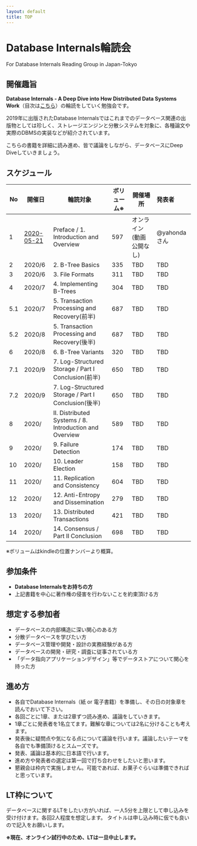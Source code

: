 ```yaml
---
layout: default
title: TOP
---
```


# Database Internals輪読会
For Database Internals Reading Group in Japan-Tokyo

## 開催趣旨
**Database Internals - A Deep Dive into How Distributed Data Systems Work**（目次は[こちら](https://www.oreilly.com/library/view/database-internals/9781492040330/)）の輪読をしていく勉強会です。

2019年に出版されたDatabase Internalsではこれまでのデータベース関連の出版物としては珍しく、ストレージエンジンと分散システムを対象に、各種論文や実際のDBMSの実装などが紹介されています。

こちらの書籍を詳細に読み進め、皆で議論をしながら、データベースにDeep Diveしていきましょう。

## スケジュール

|No|開催日|輪読対象|ボリューム※|開催場所|発表者|
|-----|-----|-----|-----|-----|:-----|
|1|[2020-05-21](./No01/20200220/agenda.html)|Preface / 1. Introduction and Overview|597|オンライン(動画公開なし)|@yahonda さん|
|2|2020/6|2. B-Tree Basics|335|TBD|TBD|
|3|2020/6|3. File Formats|311|TBD|TBD|
|4|2020/7|4. Implementing B-Trees|304|TBD|TBD|
|5.1|2020/7|5. Transaction Processing and Recovery(前半)|687|TBD|TBD|
|5.2|2020/8|5. Transaction Processing and Recovery(後半)|687|TBD|TBD|
|6|2020/8|6. B-Tree Variants|320|TBD|TBD|
|7.1|2020/9|7. Log-Structured Storage / Part I Conclusion(前半)|650|TBD|TBD|
|7.2|2020/9|7. Log-Structured Storage / Part I Conclusion(後半)|650|TBD|TBD|
|8|2020/|II. Distributed Systems / 8. Introduction and Overview|589|TBD|TBD|
|9|2020/|9. Failure Detection|174|TBD|TBD|
|10|2020/|10. Leader Election|158|TBD|TBD|
|11|2020/|11. Replication and Consistency|604|TBD|TBD|
|12|2020/|12. Anti-Entropy and Dissemination|279|TBD|TBD|
|13|2020/|13. Distributed Transactions|421|TBD|TBD|
|14|2020/|14. Consensus / Part II Conclusion|698|TBD|TBD|

※ボリュームはkindleの位置ナンバーより概算。

## 参加条件

- **Database Internalsをお持ちの方**
- 上記書籍を中心に著作権の侵害を行わないことを約束頂ける方

## 想定する参加者

- データベースの内部構造に深い関心のある方
- 分散データベースを学びたい方
- データベース管理や開発・設計の実務経験がある方
- データベースの開発・研究・調査に従事されている方
- 「データ指向アプリケーションデザイン」等でデータストアについて関心を持った方

## 進め方

- 各自でDatabase Internals（紙 or 電子書籍）を準備し、その日の対象章を読んでおいて下さい。
- 各回ごとに1章、または2章ずつ読み進め、議論をしていきます。
- 1章ごとに発表者を1名立てます。難解な章については2名に分けることも考えます。
- 発表後に疑問点や気になる点について議論を行います。議論したいテーマを各自でも準備頂けるとスムーズです。
- 発表、議論は基本的に日本語で行います。
- 進め方や発表者の選定は第一回で打ち合わせをしたいと思います。
- 懇親会は枠内で実施しません。可能であれば、お菓子ぐらいは準備できればと思っています。

## LT枠について
データベースに関するLTをしたい方がいれば、一人5分を上限として申し込みを受け付けます。各回2人程度を想定します。
タイトルは申し込み時に仮でも良いので記入をお願いします。

**※現在、オンライン試行中のため、LTは一旦中止します。**
